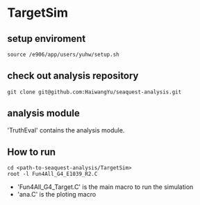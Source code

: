 # TargetSim

## setup enviroment
```
source /e906/app/users/yuhw/setup.sh
```

## check out analysis repository
```
git clone git@github.com:HaiwangYu/seaquest-analysis.git
```

## analysis module
'TruthEval' contains the analysis module.


## How to run
```
cd <path-to-seaquest-analysis/TargetSim>
root -l Fun4All_G4_E1039_R2.C
```

- 'Fun4All_G4_Target.C' is the main macro to run the simulation
- 'ana.C' is the ploting macro
